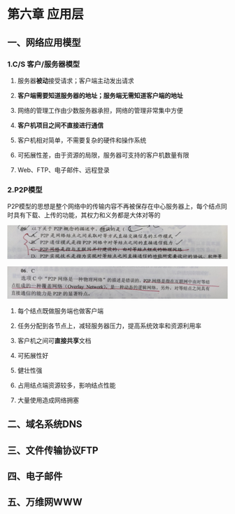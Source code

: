 # 第六章 应用层

## 一、网络应用模型

### 1.C/S 客户/服务器模型

1. 服务器**被动**接受请求；客户端主动发出请求

2. **客户端需要知道服务器的地址；服务端无需知道客户端的地址**

3. 网络的管理工作由少数服务器承担，网络的管理非常集中方便

4. **客户机项目之间不直接进行通信**

5. 客户机相对简单，不需要复杂的硬件和操作系统

6. 可拓展性差，由于资源的局限，服务器可支持的客户机数量有限

7. Web、FTP、电子邮件、远程登录

### 2.P2P模型

P2P模型的思想是整个网络中的传输内容不再被保存在中心服务器上，每个结点同时具有下载、上传的功能，其权力和义务都是大体对等的

![](assets/第6章-应用层.assets/2022-08-05-15-10-25-74a5df038bab3ad9c78e5ab4e917d67.jpg)

![](assets/第6章-应用层.assets/2022-08-05-15-10-30-4fbbe495574dcee83d2fdd3457e5805.jpg)

1. 每个结点既做服务端也做客户端

2. 任务分配到各节点上，减轻服务器压力，提高系统效率和资源利用率

3. 客户机之间可**直接共享**文档

4. 可拓展性好

5. 健壮性强

6. 占用结点端资源较多，影响结点性能

7. 大量使用造成网络拥塞

## 二、域名系统DNS

## 三、文件传输协议FTP

## 四、电子邮件

## 五、万维网WWW
